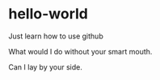 # hello-world
Just learn how to use github

What would I do without your smart mouth.

Can I lay by your side.